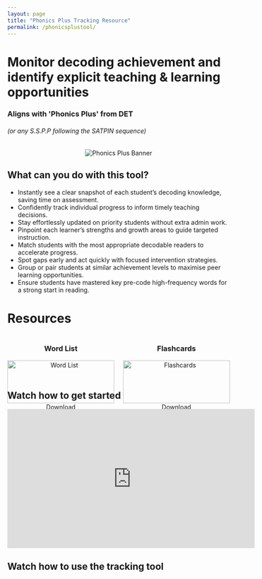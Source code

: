 ```yaml
---
layout: page
title: "Phonics Plus Tracking Resource"
permalink: /phonicsplustool/
---
```


# Monitor decoding achievement and identify explicit teaching & learning opportunities
### Aligns with 'Phonics Plus' from DET 
###### (or any S.S.P.P following the SATPIN sequence)

<p align="center">
  <img src="{{ '/assets/img/phonicsplusbanner.png' | relative_url }}" alt="Phonics Plus Banner" />
</p>

## What can you do with this tool?
- Instantly see a clear snapshot of each student’s decoding knowledge, saving time on assessment.
- Confidently track individual progress to inform timely teaching decisions.
- Stay effortlessly updated on priority students without extra admin work.
- Pinpoint each learner’s strengths and growth areas to guide targeted instruction.
- Match students with the most appropriate decodable readers to accelerate progress.
- Spot gaps early and act quickly with focused intervention strategies.
- Group or pair students at similar achievement levels to maximise peer learning opportunities.
- Ensure students have mastered key pre-code high-frequency words for a strong start in reading. 

# Resources
<div class="flex-columns" style="display: flex; gap: 20px; text-align: center;">
  <!-- Column 1 -->
  <div style="flex: 1;">
    <h3>Word List</h3>
    <img src="{{ site.baseurl }}/assets/img/wordlist.png" alt="Word List" style="width: 100%; height: auto; max-width: 400px;">
    <br>
    <a href="/assets/files/wordlist.pdf" class="btn btn-primary" download>Download</a>
  </div>

  <!-- Column 2 -->
  <div style="flex: 1;">
    <h3>Flashcards</h3>
    <img src="{{ site.baseurl }}/assets/img/flashcards.png" alt="Flashcards" style="width: 100%; height: auto; max-width: 400px;">
    <br>
    <a href="/assets/files/flashcards.pdf" class="btn btn-primary" download>Download</a>
  </div>
</div>



## Watch how to get started
<iframe width="560" height="315" src="https://www.youtube.com/embed/dQw4w9WgXcQ?si=DsIudnEbD4oYo2UO" title="YouTube video player" frameborder="0" allow="accelerometer; autoplay; clipboard-write; encrypted-media; gyroscope; picture-in-picture; web-share" referrerpolicy="strict-origin-when-cross-origin" allowfullscreen></iframe>

## Watch how to use the tracking tool
